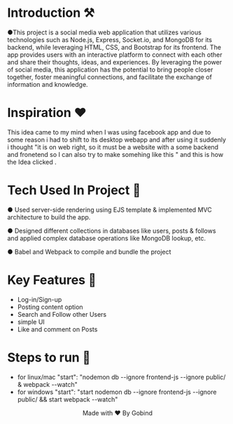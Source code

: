 # Introduction ⚒  

●This project is a social media web application that utilizes various technologies such as Node.js, Express, Socket.io, and MongoDB for its backend, while leveraging HTML, CSS, and Bootstrap for its frontend. The app provides users with an interactive platform to connect with each other and share their thoughts, ideas, and experiences. By leveraging the power of social media, this application has the potential to bring people closer together, foster meaningful connections, and facilitate the exchange of information and knowledge. 
# Inspiration ❤️
This idea came to my mind when I was using facebook app and due to some reason i had to shift to its desktop webapp and after using it suddenly i thought "it is on web right,  so it must be a website with a some backend and fronetend so I can also try to make somehing like this " and this is how the Idea clicked .

# Tech Used In Project 📒 

●	Used server-side rendering using EJS template & implemented MVC architecture to build the app.

●	Designed different collections in databases like users, posts & follows and applied complex database operations like MongoDB lookup, etc.

● Babel and Webpack to compile and bundle the project

# Key Features 🔐
* Log-in/Sign-up 
* Posting content option
* Search and Follow other Users
* simple UI
* Like and comment on Posts

# Steps to run 📲

* for linux/mac
"start": "nodemon db --ignore frontend-js --ignore public/ & webpack --watch"
* for windows
"start": "start nodemon db --ignore frontend-js --ignore public/ && start webpack --watch"
 
 
 


<p align="center" width="100%">
   Made with ❤️ By Gobind   
</p>
